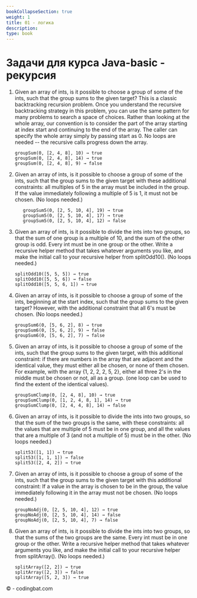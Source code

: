 ```yaml
---
bookCollapseSection: true
weight: 1
title: 01 - логика 
description: 
type: book 
---
```


# Задачи для курса Java-basic - рекурсия

1. Given an array of ints, is it possible to choose a group of some of the ints, such that the group sums to the given target? This is a classic backtracking recursion problem. Once you understand the recursive backtracking strategy in this problem, you can use the same pattern for many problems to search a space of choices. Rather than looking at the whole array, our convention is to consider the part of the array starting at index start and continuing to the end of the array. The caller can specify the whole array simply by passing start as 0. No loops are needed -- the recursive calls progress down the array.
    ```
    groupSum(0, [2, 4, 8], 10) → true
    groupSum(0, [2, 4, 8], 14) → true
    groupSum(0, [2, 4, 8], 9) → false
    ```
2. Given an array of ints, is it possible to choose a group of some of the ints, such that the group sums to the given target with these additional constraints: all multiples of 5 in the array must be included in the group. If the value immediately following a multiple of 5 is 1, it must not be chosen. (No loops needed.)
    ```  
       groupSum5(0, [2, 5, 10, 4], 19) → true
       groupSum5(0, [2, 5, 10, 4], 17) → true
       groupSum5(0, [2, 5, 10, 4], 12) → false
    ```
3. Given an array of ints, is it possible to divide the ints into two groups, so that the sum of one group is a multiple of 10, and the sum of the other group is odd. Every int must be in one group or the other. Write a recursive helper method that takes whatever arguments you like, and make the initial call to your recursive helper from splitOdd10(). (No loops needed.)
    ```
    splitOdd10([5, 5, 5]) → true
    splitOdd10([5, 5, 6]) → false
    splitOdd10([5, 5, 6, 1]) → true
    ```
4. Given an array of ints, is it possible to choose a group of some of the ints, beginning at the start index, such that the group sums to the given target? However, with the additional constraint that all 6's must be chosen. (No loops needed.)
    ```
    groupSum6(0, [5, 6, 2], 8) → true
    groupSum6(0, [5, 6, 2], 9) → false
    groupSum6(0, [5, 6, 2], 7) → false
    ```
5. Given an array of ints, is it possible to choose a group of some of the ints, such that the group sums to the given target, with this additional constraint: if there are numbers in the array that are adjacent and the identical value, they must either all be chosen, or none of them chosen. For example, with the array {1, 2, 2, 2, 5, 2}, either all three 2's in the middle must be chosen or not, all as a group. (one loop can be used to find the extent of the identical values).
    ```
    groupSumClump(0, [2, 4, 8], 10) → true
    groupSumClump(0, [1, 2, 4, 8, 1], 14) → true
    groupSumClump(0, [2, 4, 4, 8], 14) → false
    ```
6. Given an array of ints, is it possible to divide the ints into two groups, so that the sum of the two groups is the same, with these constraints: all the values that are multiple of 5 must be in one group, and all the values that are a multiple of 3 (and not a multiple of 5) must be in the other. (No loops needed.)
    ```
    split53([1, 1]) → true
    split53([1, 1, 1]) → false
    split53([2, 4, 2]) → true
    ```
7. Given an array of ints, is it possible to choose a group of some of the ints, such that the group sums to the given target with this additional constraint: If a value in the array is chosen to be in the group, the value immediately following it in the array must not be chosen. (No loops needed.)
    ```   
    groupNoAdj(0, [2, 5, 10, 4], 12) → true
    groupNoAdj(0, [2, 5, 10, 4], 14) → false
    groupNoAdj(0, [2, 5, 10, 4], 7) → false
    ```
8. Given an array of ints, is it possible to divide the ints into two groups, so that the sums of the two groups are the same. Every int must be in one group or the other. Write a recursive helper method that takes whatever arguments you like, and make the initial call to your recursive helper from splitArray(). (No loops needed.)
    ```
    splitArray([2, 2]) → true
    splitArray([2, 3]) → false
    splitArray([5, 2, 3]) → true
    ```

© - codingbat.com